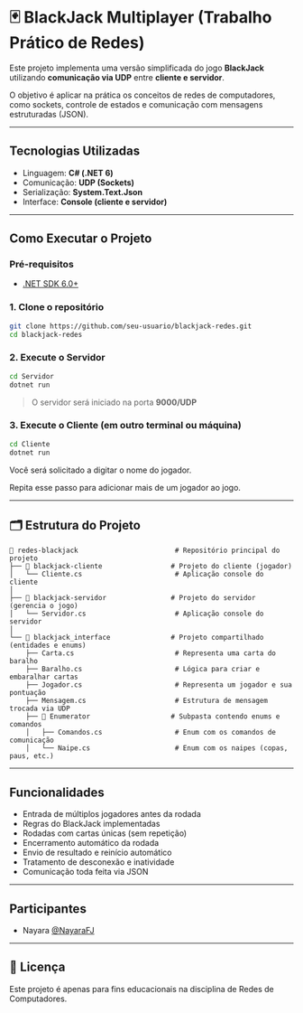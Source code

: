# 🃏 BlackJack Multiplayer (Trabalho Prático de Redes)

Este projeto implementa uma versão simplificada do jogo **BlackJack** utilizando **comunicação via UDP** entre **cliente e servidor**.

O objetivo é aplicar na prática os conceitos de redes de computadores, como sockets, controle de estados e comunicação com mensagens estruturadas (JSON).

---

## Tecnologias Utilizadas

- Linguagem: **C# (.NET 6)**
- Comunicação: **UDP (Sockets)**
- Serialização: **System.Text.Json**
- Interface: **Console (cliente e servidor)**

---

## Como Executar o Projeto

### Pré-requisitos

- [.NET SDK 6.0+](https://dotnet.microsoft.com/en-us/download)

### 1. Clone o repositório

```bash
git clone https://github.com/seu-usuario/blackjack-redes.git
cd blackjack-redes
```

### 2. Execute o **Servidor**

```bash
cd Servidor
dotnet run
```

> O servidor será iniciado na porta **9000/UDP**

### 3. Execute o **Cliente** (em outro terminal ou máquina)

```bash
cd Cliente
dotnet run
```

Você será solicitado a digitar o nome do jogador.

Repita esse passo para adicionar mais de um jogador ao jogo.

---

## 🗂️ Estrutura do Projeto

```
📁 redes-blackjack                        # Repositório principal do projeto
├── 📁 blackjack-cliente                 # Projeto do cliente (jogador)
│   └── Cliente.cs                       # Aplicação console do cliente
│
├── 📁 blackjack-servidor                # Projeto do servidor (gerencia o jogo)
│   └── Servidor.cs                      # Aplicação console do servidor
│
└── 📁 blackjack_interface               # Projeto compartilhado (entidades e enums)
    ├── Carta.cs                         # Representa uma carta do baralho
    ├── Baralho.cs                       # Lógica para criar e embaralhar cartas
    ├── Jogador.cs                       # Representa um jogador e sua pontuação
    ├── Mensagem.cs                      # Estrutura de mensagem trocada via UDP
    ├── 📁 Enumerator                    # Subpasta contendo enums e comandos
    │   ├── Comandos.cs                  # Enum com os comandos de comunicação
    │   └── Naipe.cs                     # Enum com os naipes (copas, paus, etc.)

```

---

## Funcionalidades

- Entrada de múltiplos jogadores antes da rodada
- Regras do BlackJack implementadas
- Rodadas com cartas únicas (sem repetição)
- Encerramento automático da rodada
- Envio de resultado e reinício automático
- Tratamento de desconexão e inatividade
- Comunicação toda feita via JSON

---

## Participantes

- Nayara [@NayaraFJ](https://github.com/seu-usuario)

---

## 📄 Licença

Este projeto é apenas para fins educacionais na disciplina de Redes de Computadores.
